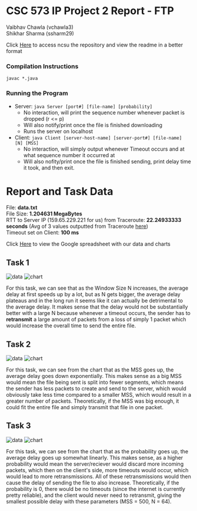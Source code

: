 # CSC 573 IP Project 2 Report - FTP
Vaibhav Chawla (vchawla3)  
Shikhar Sharma (ssharm29)

Click [Here](https://github.ncsu.edu/vchawla3/573_FTP) to access ncsu the repository and view the readme in a better format

### Compilation Instructions  
`javac *.java`

### Running the Program
* Server: `java Server [port#] [file-name] [probability]`
  * No interaction, will print the sequence number whenever packet is dropped (r <= p)
  * Will also notify/print once the file is finished downloading
  * Runs the server on localhost
* Client: `java Client [server-host-name] [server-port#] [file-name] [N] [MSS]`
  * No interaction, will simply output whenever Timeout occurs and at what sequence number it occurred at
  * Will also nofity/print once the file is finished sending, print delay time it took, and then exit.

# Report and Task Data

File: **data.txt**  
File Size: **1.204631 MegaBytes**  
RTT to Server IP (159.65.229.221 for us) from Traceroute: **22.24933333 seconds** (Avg of 3 values outputted from Traceroute [here](https://github.ncsu.edu/vchawla3/573_FTP/blob/master/TaskResults/traceroute.png))  
Timeout set on Client: **100 ms**  

Click [Here](https://docs.google.com/spreadsheets/d/1yi312RJvs_x-Ckh5s_HkV73U5v2Zt9t0uBld9yhZwB0/edit?usp=sharing) to view the Google spreadsheet with our data and charts

## Task 1
![data](https://github.ncsu.edu/vchawla3/573_FTP/blob/master/TaskResults/Task1Table.png)
![chart](https://github.ncsu.edu/vchawla3/573_FTP/blob/master/TaskResults/Task1Chart.png)  

For this task, we can see that as the Window Size N increases, the average delay at first speeds up by a lot, but as N gets bigger, the average delay plateaus and in the long run it seems like it can actually be detrimental to the average delay. It makes sense that the delay would not be substantially better with a large N because whenever a timeout occurs, the sender has to **retransmit** a large amount of packets from a loss of simply 1 packet which would increase the overall time to send the entire file.

## Task 2
![data](https://github.ncsu.edu/vchawla3/573_FTP/blob/master/TaskResults/Task2Table.png)
![chart](https://github.ncsu.edu/vchawla3/573_FTP/blob/master/TaskResults/Task2Chart.png)

For this task, we can see from the chart that as the MSS goes up, the average delay goes down exponentially. This makes sense as a big MSS would mean the file being sent is split into fewer segments, which means the sender has less packets to create and send to the server, which would obviously take less time compared to a smaller MSS, which would result in a greater number of packets. Theoretically, if the MSS was big enough, it could fit the entire file and simply transmit that file in one packet.

## Task 3
![data](https://github.ncsu.edu/vchawla3/573_FTP/blob/master/TaskResults/Task3Table.png)
![chart](https://github.ncsu.edu/vchawla3/573_FTP/blob/master/TaskResults/Task3Chart.png)

For this task, we can see from the chart that as the probability goes up, the average delay goes up somewhat linearly. This makes sense, as a higher probability would mean the server/reciever would discard more incoming packets, which then on the client's side, more timeouts would occur, which would lead to more retransmissions. All of these retransmissions would then cause the delay of sending the file to also increase. Theoretically, if the probability is 0, there would be no timeouts (since the internet is currently pretty reliable), and the client would never need to retransmit, giving the smallest possible delay with these parameters (MSS = 500, N = 64). 